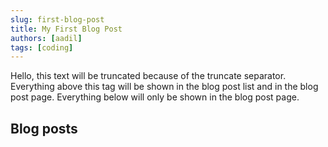 ```yaml
---
slug: first-blog-post
title: My First Blog Post
authors: [aadil]
tags: [coding]
---
```


Hello, this text will be truncated because of the truncate separator. Everything above this tag will be shown in the blog post list and in the blog post page. Everything below will only be shown in the blog post page.

<!-- truncate -->

## Blog posts
